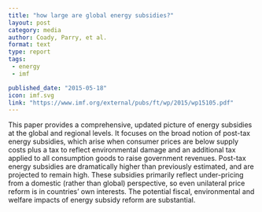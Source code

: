 ```yaml
---
title: "how large are global energy subsidies?"
layout: post
category: media
author: Coady, Parry, et al.  
format: text
type: report
tags: 
 - energy
 - imf

published_date: "2015-05-18"
icon: imf.svg
link: "https://www.imf.org/external/pubs/ft/wp/2015/wp15105.pdf"
---
```


This paper provides a comprehensive, updated picture of energy subsidies at the
global and regional levels. It focuses on the broad notion of post-tax energy
subsidies, which arise when consumer prices are below supply costs plus a tax
to reflect environmental damage and an additional tax applied to all
consumption goods to raise government revenues. Post-tax energy subsidies are
dramatically higher than previously estimated, and are projected to remain
high. These subsidies primarily reflect under-pricing from a domestic (rather
than global) perspective, so even unilateral price reform is in countries’ own
interests. The potential fiscal, environmental and welfare impacts of energy
subsidy reform are substantial.  
